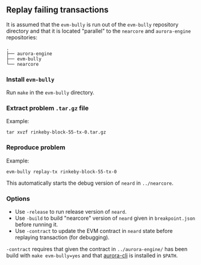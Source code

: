 ## Replay failing transactions

It is assumed that the `evm-bully` is run out of the `evm-bully` repository
directory and that it is located "parallel" to the `nearcore` and
`aurora-engine` repositories:

```
.
├── aurora-engine
├── evm-bully
└── nearcore
```

### Install `evm-bully`

Run `make` in the `evm-bully` directory.

### Extract problem `.tar.gz` file

Example:

    tar xvzf rinkeby-block-55-tx-0.tar.gz

### Reproduce problem

Example:

    evm-bully replay-tx rinkeby-block-55-tx-0

This automatically starts the debug version of `neard` in `../nearcore`.

### Options

- Use `-release` to run release version of `neard`.
- Use `-build` to build "nearcore" version of `neard` given in `breakpoint.json` before running it.
- Use `-contract` to update the EVM contract in `neard` state before replaying transaction (for debugging).

`-contract` requires that given the contract in `../aurora-engine/` has been
build with `make evm-bully=yes` and that
[aurora-cli](https://github.com/aurora-is-near/aurora-cli) is installed in
`$PATH`.
